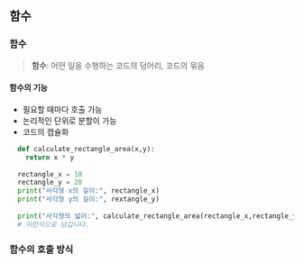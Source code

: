 <h2> 함수 </h2>

### 함수
> <b>함수</b>: 어떤 일을 수행하는 코드의 덩어리, 코드의 묶음  
#### 함수의 기능 
- 필요할 때마다 호출 가능  
- 논리적인 단위로 분할이 가능  
- 코드의 캡슐화  

```python
  def calculate_rectangle_area(x,y):
    return x * y
    
  rectangle_x = 10
  rectangle_y = 20
  print("사각형 x의 길이:", rectangle_x)
  print("사각형 y의 길이:", rextangle_y)
  
  print("사각형의 넓이:", calculate_rectangle_area(rectangle_x,rectangle_y) 
  # 이런식으로 넘깁니다.

```

### 함수의 호출 방식
```python
  
```
